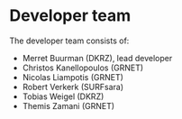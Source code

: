 # Developer team

The developer team consists of:
* Merret Buurman (DKRZ), lead developer
* Christos Kanellopoulos (GRNET)
* Nicolas Liampotis (GRNET)
* Robert Verkerk (SURFsara)
* Tobias Weigel (DKRZ)
* Themis Zamani (GRNET)
